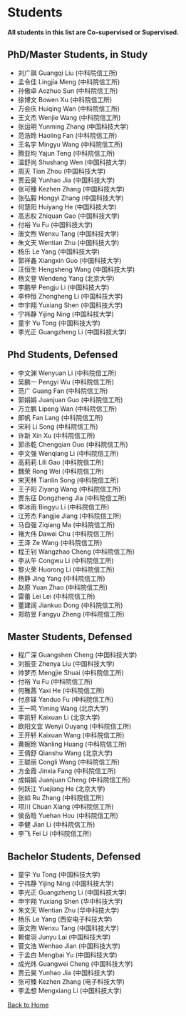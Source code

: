 # Students
**All students in this list are Co-supervised or Supervised.**

## PhD/Master Students, in Study
- 刘广祺 Guangqi Liu (中科院信工所)
- 孟令佳 Lingjia Meng (中科院信工所)
- 孙傲卓 Aozhuo Sun (中科院信工所)
- 徐博文 Bowen Xu (中科院信工所)
- 万会庆 Huiqing Wan (中科院信工所)
- 王文杰 Wenjie Wang (中科院信工所)
- 张运明 Yunming Zhang (中国科技大学)
- 范浩玲 Haoling Fan (中科院信工所)
- 王名宇 Mingyu Wang (中科院信工所)
- 腾亚均 Yajun Teng (中科院信工所)
- 温舒尚 Shushang Wen (中国科技大学)
- 周天 Tian Zhou (中国科技大学)
- 贾云昊 Yunhao Jia (中国科技大学)
- 张可臻 Kezhen Zhang (中国科技大学)
- 张弘毅 Hongyi Zhang (中国科技大学)
- 何慧阳 Huiyang He (中国科技大学)
- 高志权 Zhiquan Gao (中国科技大学)
- 付裕 Yu Fu (中国科技大学)
- 唐文煦 Wenxu Tang (中国科技大学)
- 朱文天 Wentian Zhu (中国科技大学)
- 杨乐 Le Yang (中国科技大学)
- 郭祥鑫 Xiangxin Guo (中国科技大学)
- 汪恒生 Hengsheng Wang (中国科技大学)
- 杨文登 Wendeng Yang (北京大学)
- 李鹏举 Pengju Li (中国科技大学)
- 李仲恒 Zhongheng Li (中国科技大学)
- 申宇翔 Yuxiang Shen (中国科技大学)
- 宁祎静 Yijing Ning (中国科技大学)
- 童宇 Yu Tong (中国科技大学)
- 李光正 Guangzheng Li (中国科技大学)

## Phd Students, Defensed
- 李文渊 Wenyuan Li (中科院信工所)
- 吴鹏一 Pengyi Wu (中科院信工所)
- 范广 Guang Fan (中科院信工所)
- 郭娟娟 Juanjuan Guo (中科院信工所)
- 万立鹏 Lipeng Wan (中科院信工所)
- 郎帆 Fan Lang (中科院信工所)
- 宋利 Li Song (中科院信工所)
- 许新 Xin Xu (中科院信工所)
- 郭丞乾 Chengqian Guo (中科院信工所)
- 李文强 Wenqiang Li (中科院信工所)
- 高莉莉 Lili Gao (中科院信工所)
- 魏荣 Rong Wei (中科院信工所)
- 宋天林 Tianlin Song (中科院信工所)
- 王子阳 Ziyang Wang (中科院信工所)
- 贾东征 Dongzheng Jia (中科院信工所)
- 李冰雨 Bingyu Li (中科院信工所)
- 江芳杰 Fangjie Jiang (中科院信工所)
- 马自强 Ziqiang Ma (中科院信工所)
- 褚大伟 Dawei Chu (中科院信工所)
- 王泽 Ze Wang (中科院信工所)
- 程王钊 Wangzhao Cheng (中科院信工所)
- 李从午 Congwu Li (中科院信工所)
- 黎火荣 Huorong Li (中科院信工所)
- 杨静 Jing Yang (中科院信工所)
- 赵原 Yuan Zhao (中科院信工所)
- 雷蕾 Lei Lei (中科院信工所)
- 董建阔 Jiankuo Dong (中科院信工所)
- 郑昉昱 Fangyu Zheng (中科院信工所)

## Master Students, Defensed
- 程广深 Guangshen Cheng (中国科技大学)
- 刘振亚 Zhenya Liu (中国科技大学)
- 帅梦杰 Mengjie Shuai (中科院信工所)
- 付裕 Yu Fu (中科院信工所)
- 何雅茜 Yaxi He (中科院信工所)
- 付彦铎 Yanduo Fu (中科院信工所)
- 王一鸣 Yiming Wang (北京大学)
- 李凯轩 Kaixuan Li (北京大学)
- 欧阳文宜 Wenyi Ouyang (中科院信工所)
- 王开轩 Kaixuan Wang (中科院信工所)
- 黄婉玲 Wanling Huang (中科院信工所)
- 王倩舒 Qianshu Wang (北京大学)
- 王聪丽 Congli Wang (中科院信工所)
- 方金霞 Jinxia Fang (中科院信工所)
- 成娟娟 Juanjuan Cheng (中科院信工所)
- 何跃江 Yuejiang He (北京大学)
- 张如 Ru Zhang (中科院信工所)
- 项川 Chuan Xiang (中科院信工所)
- 侯岳晗 Yuehan Hou (中科院信工所)
- 李健 Jian Li (中科院信工所)
- 李飞 Fei Li (中科院信工所)

## Bachelor Students, Defensed
- 童宇 Yu Tong (中国科技大学)
- 宁祎静 Yijing Ning (中国科技大学)
- 李光正 Guangzheng Li (中国科技大学)
- 申宇翔 Yuxiang Shen (华中科技大学)
- 朱文天 Wentian Zhu (华中科技大学)
- 杨乐 Le Yang (西安电子科技大学)
- 唐文煦 Wenxu Tang (中国科技大学)
- 赖俊羽 Junyu Lai (中国科技大学)
- 菅文浩 Wenhao Jian (中国科技大学)
- 于孟白 Mengbai Yu (中国科技大学)
- 成光炜 Guangwei Cheng (中国科技大学)
- 贾云昊 Yunhao Jia (中国科技大学)
- 张可臻 Kezhen Zhang (电子科技大学)
- 李孟想 Mengxiang Li (中国科技大学)

[Back to Home](./index.html)
